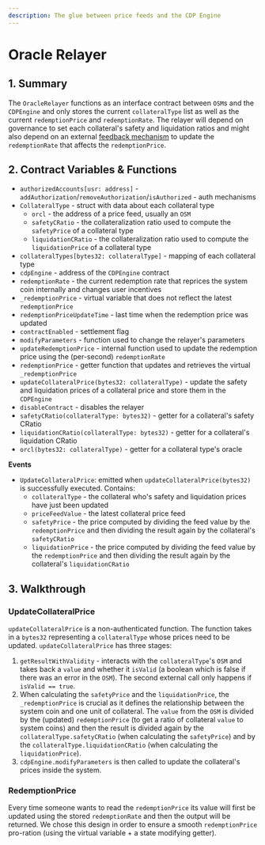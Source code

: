 ```yaml
---
description: The glue between price feeds and the CDP Engine
---
```


# Oracle Relayer

## 1. Summary <a id="1-introduction"></a>

The `OracleRelayer` functions as an interface contract between `OSM`s and the `CDPEngine` and only stores the current `collateralType` list as well as the current `redemptionPrice` and `redemptionRate`. The relayer will depend on governance to set each collateral's safety and liquidation ratios and might also depend on an external [feedback mechanism](https://reflexer-labs.gitbook.io/geb/system-contracts/feedback-mechanism-module) to update the `redemptionRate` that affects the `redemptionPrice`.

## 2. Contract Variables & Functions <a id="2-contract-details"></a>

* `authorizedAccounts[usr: address]` - `addAuthorization`/`removeAuthorization`/`isAuthorized` - auth mechanisms
* `CollateralType` - struct with data about each collateral type
  * `orcl` - the address of a price feed, usually an `OSM`
  * `safetyCRatio` - the collateralization ratio used to compute the `safetyPrice` of a collateral type
  * `liquidationCRatio` - the collateralization ratio used to compute the `liquidationPrice` of a collateral type
* `collateralTypes[bytes32: collateralType]` - mapping of each collateral type
* `cdpEngine` - address of the `CDPEngine` contract
* `redemptionRate` - the current redemption rate that reprices the system coin internally and changes user incentives
* `_redemptionPrice` - virtual variable that does not reflect the latest `redemptionPrice`
* `redemptionPriceUpdateTime` - last time when the redemption price was updated
* `contractEnabled` - settlement flag
* `modifyParameters` - function used to change the relayer's parameters
* `updateRedemptionPrice` - internal function used to update the redemption price using the \(per-second\) `redemptionRate`
* `redemptionPrice` - getter function that updates and retrieves the virtual `_redemptionPrice`
* `updateCollateralPrice(bytes32: collateralType)` - update the safety and liquidation prices of a collateral price and store them in the `CDPEngine`
* `disableContract` - disables the relayer
* `safetyCRatio(collateralType: bytes32)` - getter for a collateral's safety CRatio
* `liquidationCRatio(collateralType: bytes32)` - getter for a collateral's liquidation CRatio
* `orcl(bytes32: collateralType)` - getter for a collateral type's oracle

**Events**

* `UpdateCollateralPrice`: emitted when `updateCollateralPrice(bytes32)` is successfully executed.  Contains:
  * `collateralType` - the collateral who's safety and liquidation prices have just been updated
  * `priceFeedValue` - the latest collateral price feed
  * `safetyPrice` - the price computed by dividing the feed value by the `redemptionPrice` and then dividing the result again by the collateral's `safetyCRatio`
  * `liquidationPrice` - the price computed by dividing the feed value by the `redemptionPrice` and then dividing the result again by the collateral's `liquidationCRatio`

## 3. Walkthrough <a id="3-key-mechanisms-and-concepts"></a>

### UpdateCollateralPrice <a id="poke"></a>

`updateCollateralPrice` is a non-authenticated function. The function takes in a `bytes32` representing a `collateralType` whose prices need to be updated. `updateCollateralPrice` has three stages:

1. `getResultWithValidity` - interacts with the `collateralType`'s `OSM` and takes back a `value` and whether it  `isValid` \(a boolean which is false if there was an error in the `OSM`\). The second external call only happens if `isValid == true`.
2. When calculating the `safetyPrice` and the `liquidationPrice`, the `_redemptionPrice` is crucial as it defines the relationship between the system coin and one unit of collateral. The `value` from the `OSM` is  divided by the \(updated\) `redemptionPrice` \(to get a ratio of collateral `value` to system coins\) and then the result is divided again by the `collateralType.safetyCRatio` \(when calculating the `safetyPrice`\) and by the `collateralType.liquidationCRatio` \(when calculating the `liquidationPrice`\).
3. `cdpEngine.modifyParameters` is then called to update the collateral's prices inside the system.

### RedemptionPrice

Every time someone wants to read the `redemptionPrice` its value will first be updated using the stored `redemptionRate` and then the output will be returned. We chose this design in order to ensure a smooth `redemptionPrice` pro-ration \(using the virtual variable + a state modifying getter\).

